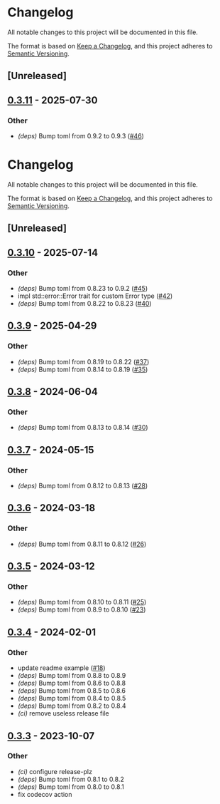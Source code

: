 # Changelog

All notable changes to this project will be documented in this file.

The format is based on [Keep a Changelog](https://keepachangelog.com/en/1.0.0/),
and this project adheres to [Semantic Versioning](https://semver.org/spec/v2.0.0.html).

## [Unreleased]

## [0.3.11](https://github.com/jdrouet/serde-toml-merge/compare/v0.3.10...v0.3.11) - 2025-07-30

### Other

- *(deps)* Bump toml from 0.9.2 to 0.9.3 ([#46](https://github.com/jdrouet/serde-toml-merge/pull/46))
# Changelog
All notable changes to this project will be documented in this file.

The format is based on [Keep a Changelog](https://keepachangelog.com/en/1.0.0/),
and this project adheres to [Semantic Versioning](https://semver.org/spec/v2.0.0.html).

## [Unreleased]

## [0.3.10](https://github.com/jdrouet/serde-toml-merge/compare/v0.3.9...v0.3.10) - 2025-07-14

### Other

- *(deps)* Bump toml from 0.8.23 to 0.9.2 ([#45](https://github.com/jdrouet/serde-toml-merge/pull/45))
- impl std::error::Error trait for custom Error type ([#42](https://github.com/jdrouet/serde-toml-merge/pull/42))
- *(deps)* Bump toml from 0.8.22 to 0.8.23 ([#40](https://github.com/jdrouet/serde-toml-merge/pull/40))

## [0.3.9](https://github.com/jdrouet/serde-toml-merge/compare/v0.3.8...v0.3.9) - 2025-04-29

### Other

- *(deps)* Bump toml from 0.8.19 to 0.8.22 ([#37](https://github.com/jdrouet/serde-toml-merge/pull/37))
- *(deps)* Bump toml from 0.8.14 to 0.8.19 ([#35](https://github.com/jdrouet/serde-toml-merge/pull/35))

## [0.3.8](https://github.com/jdrouet/serde-toml-merge/compare/v0.3.7...v0.3.8) - 2024-06-04

### Other
- *(deps)* Bump toml from 0.8.13 to 0.8.14 ([#30](https://github.com/jdrouet/serde-toml-merge/pull/30))

## [0.3.7](https://github.com/jdrouet/serde-toml-merge/compare/v0.3.6...v0.3.7) - 2024-05-15

### Other
- *(deps)* Bump toml from 0.8.12 to 0.8.13 ([#28](https://github.com/jdrouet/serde-toml-merge/pull/28))

## [0.3.6](https://github.com/jdrouet/serde-toml-merge/compare/v0.3.5...v0.3.6) - 2024-03-18

### Other
- *(deps)* Bump toml from 0.8.11 to 0.8.12 ([#26](https://github.com/jdrouet/serde-toml-merge/pull/26))

## [0.3.5](https://github.com/jdrouet/serde-toml-merge/compare/v0.3.4...v0.3.5) - 2024-03-12

### Other
- *(deps)* Bump toml from 0.8.10 to 0.8.11 ([#25](https://github.com/jdrouet/serde-toml-merge/pull/25))
- *(deps)* Bump toml from 0.8.9 to 0.8.10 ([#23](https://github.com/jdrouet/serde-toml-merge/pull/23))

## [0.3.4](https://github.com/jdrouet/serde-toml-merge/compare/v0.3.3...v0.3.4) - 2024-02-01

### Other
- update readme example ([#18](https://github.com/jdrouet/serde-toml-merge/pull/18))
- *(deps)* Bump toml from 0.8.8 to 0.8.9
- *(deps)* Bump toml from 0.8.6 to 0.8.8
- *(deps)* Bump toml from 0.8.5 to 0.8.6
- *(deps)* Bump toml from 0.8.4 to 0.8.5
- *(deps)* Bump toml from 0.8.2 to 0.8.4
- *(ci)* remove useless release file

## [0.3.3](https://github.com/jdrouet/serde-toml-merge/compare/v0.3.2...v0.3.3) - 2023-10-07

### Other
- *(ci)* configure release-plz
- *(deps)* Bump toml from 0.8.1 to 0.8.2
- *(deps)* Bump toml from 0.8.0 to 0.8.1
- fix codecov action
